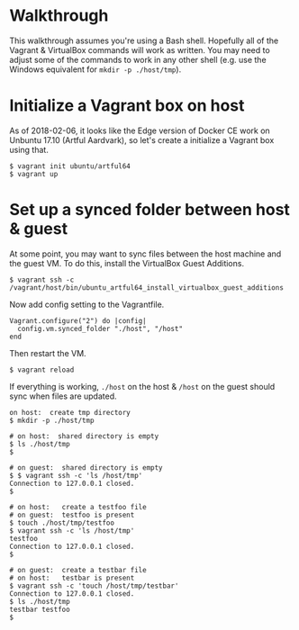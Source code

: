 # Walkthrough

This walkthrough assumes you're using a Bash shell.  Hopefully all of the Vagrant & VirtualBox commands will work as written.  You may need to adjust some of the commands to work in any other shell (e.g. use the Windows equivalent for `mkdir -p ./host/tmp`).

# Initialize a Vagrant box on host

As of 2018-02-06, it looks like the Edge version of Docker CE work on Unbuntu 17.10 (Artful Aardvark), so let's create a initialize a Vagrant box using that.

    $ vagrant init ubuntu/artful64
    $ vagrant up

# Set up a synced folder between host & guest

At some point, you may want to sync files between the host machine and the guest VM.  To do this, install the VirtualBox Guest Additions.

    $ vagrant ssh -c /vagrant/host/bin/ubuntu_artful64_install_virtualbox_guest_additions

Now add config setting to the Vagrantfile.

    Vagrant.configure("2") do |config|
      config.vm.synced_folder "./host", "/host"
    end

Then restart the VM.

    $ vagrant reload

If everything is working, `./host` on the host & `/host` on the guest should sync when files are updated.

    on host:  create tmp directory
    $ mkdir -p ./host/tmp

    # on host:  shared directory is empty
    $ ls ./host/tmp
    $

    # on guest:  shared directory is empty
    $ $ vagrant ssh -c 'ls /host/tmp'
    Connection to 127.0.0.1 closed.
    $

    # on host:   create a testfoo file
    # on guest:  testfoo is present
    $ touch ./host/tmp/testfoo
    $ vagrant ssh -c 'ls /host/tmp'
    testfoo
    Connection to 127.0.0.1 closed.
    $

    # on guest:  create a testbar file
    # on host:   testbar is present
    $ vagrant ssh -c 'touch /host/tmp/testbar'
    Connection to 127.0.0.1 closed.
    $ ls ./host/tmp
    testbar	testfoo
    $
